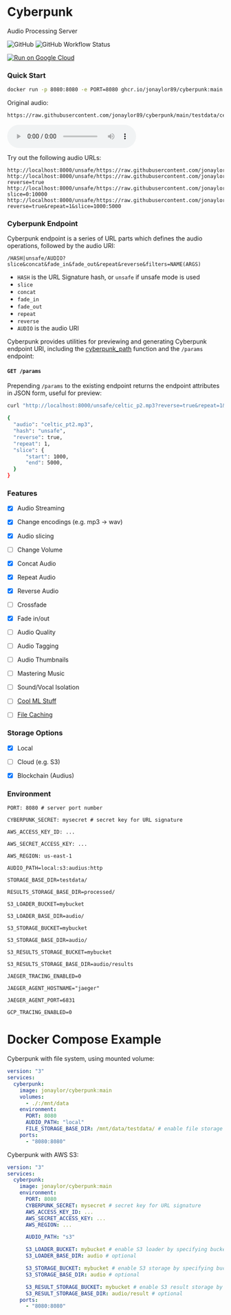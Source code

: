 
# Cyberpunk

Audio Processing Server

![GitHub](https://img.shields.io/github/license/jonaylor89/cyberpunk?logo=MIT) ![GitHub Workflow Status](https://img.shields.io/github/workflow/status/jonaylor89/cyberpunk/Docker)

[![Run on Google Cloud](https://deploy.cloud.run/button.svg)](https://deploy.cloud.run?git_repo=https://github.com/jonaylor89/cyberpunk)


### Quick Start

```sh
docker run -p 8080:8080 -e PORT=8080 ghcr.io/jonaylor89/cyberpunk:main
```

Original audio:
```sh
https://raw.githubusercontent.com/jonaylor89/cyberpunk/main/testdata/celtic_pt2.mp3
```

![](testdata/celtic_pt2.mp3)


Try out the following audio URLs:
```
http://localhost:8000/unsafe/https://raw.githubusercontent.com/jonaylor89/cyberpunk/main/testdata/celtic_pt2.mp3
http://localhost:8000/unsafe/https://raw.githubusercontent.com/jonaylor89/cyberpunk/main/testdata/celtic_pt2.mp3?reverse=true
http://localhost:8000/unsafe/https://raw.githubusercontent.com/jonaylor89/cyberpunk/main/testdata/celtic_pt2.mp3?slice=0:10000
http://localhost:8000/unsafe/https://raw.githubusercontent.com/jonaylor89/cyberpunk/main/testdata/celtic_pt2.mp3?reverse=true&repeat=1&slice=1000:5000

```

### Cyberpunk Endpoint

Cyberpunk endpoint is a series of URL parts which defines the audio operations, followed by the audio URI:

```
/HASH|unsafe/AUDIO?slice&concat&fade_in&fade_out&repeat&reverse&filters=NAME(ARGS)
```

- `HASH` is the URL Signature hash, or `unsafe` if unsafe mode is used
- `slice`
- `concat`
- `fade_in`
- `fade_out`
- `repeat`
- `reverse`
- `AUDIO` is the audio URI


Cyberpunk provides utilities for previewing and generating Cyberpunk endpoint URI, including the [cyberpunk_path](https://github.com/jonaylor89/cyberpunk/tree/main/cyberpunk/processing.py) function and the `/params` endpoint:

#### `GET /params`

Prepending `/params` to the existing endpoint returns the endpoint attributes in JSON form, useful for preview:

```sh
curl "http://localhost:8000/unsafe/celtic_p2.mp3?reverse=true&repeat=1&slice=1000:5000"

{
  "audio": "celtic_pt2.mp3",
  "hash": "unsafe",
  "reverse": true,
  "repeat": 1,
  "slice": {
      "start": 1000,
      "end": 5000,
  }
}
```

### Features

- [x] Audio Streaming

- [x] Change encodings (e.g. mp3 -> wav)
- [x] Audio slicing
- [ ] Change Volume
- [x] Concat Audio
- [x] Repeat Audio
- [x] Reverse Audio
- [ ] Crossfade
- [x] Fade in/out
- [ ] Audio Quality
- [ ] Audio Tagging
- [ ] Audio Thumbnails
- [ ] Mastering Music

- [ ] Sound/Vocal Isolation

- [ ] [Cool ML Stuff](https://github.com/spotify/pedalboard)

- [ ] [File Caching](https://gist.github.com/ruanbekker/75d98a0d5cab5d6a562c70b4be5ba86d)

### Storage Options

- [x] Local
- [ ] Cloud (e.g. S3)
- [x] Blockchain (Audius)


### Environment

```
PORT: 8080 # server port number

CYBERPUNK_SECRET: mysecret # secret key for URL signature

AWS_ACCESS_KEY_ID: ...

AWS_SECRET_ACCESS_KEY: ...

AWS_REGION: us-east-1

AUDIO_PATH=local:s3:audius:http

STORAGE_BASE_DIR=testdata/

RESULTS_STORAGE_BASE_DIR=processed/

S3_LOADER_BUCKET=mybucket

S3_LOADER_BASE_DIR=audio/

S3_STORAGE_BUCKET=mybucket

S3_STORAGE_BASE_DIR=audio/

S3_RESULTS_STORAGE_BUCKET=mybucket

S3_RESULTS_STORAGE_BASE_DIR=audio/results

JAEGER_TRACING_ENABLED=0

JAEGER_AGENT_HOSTNAME="jaeger"

JAEGER_AGENT_PORT=6831

GCP_TRACING_ENABLED=0
```

# Docker Compose Example

Cyberpunk with file system, using mounted volume:

```yaml
version: "3"
services:
  cyberpunk:
    image: jonaylor/cyberpunk:main
    volumes:
      - ./:/mnt/data
    environment:
      PORT: 8080
      AUDIO_PATH: "local"
      FILE_STORAGE_BASE_DIR: /mnt/data/testdata/ # enable file storage by specifying base dir
    ports:
      - "8080:8080"
```

Cyberpunk with AWS S3:

```yaml
version: "3"
services:
  cyberpunk:
    image: jonaylor/cyberpunk:main
    environment:
      PORT: 8080
      CYBERPUNK_SECRET: mysecret # secret key for URL signature
      AWS_ACCESS_KEY_ID: ...
      AWS_SECRET_ACCESS_KEY: ...
      AWS_REGION: ...

      AUDIO_PATH: "s3"

      S3_LOADER_BUCKET: mybucket # enable S3 loader by specifying bucket
      S3_LOADER_BASE_DIR: audio # optional

      S3_STORAGE_BUCKET: mybucket # enable S3 storage by specifying bucket
      S3_STORAGE_BASE_DIR: audio # optional

      S3_RESULT_STORAGE_BUCKET: mybucket # enable S3 result storage by specifying bucket
      S3_RESULT_STORAGE_BASE_DIR: audio/result # optional
    ports:
      - "8080:8080"
```